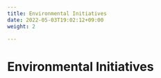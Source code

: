 ```yaml
---
title: Environmental Initiatives
date: 2022-05-03T19:02:12+09:00
weight: 2

---
```


# Environmental Initiatives
